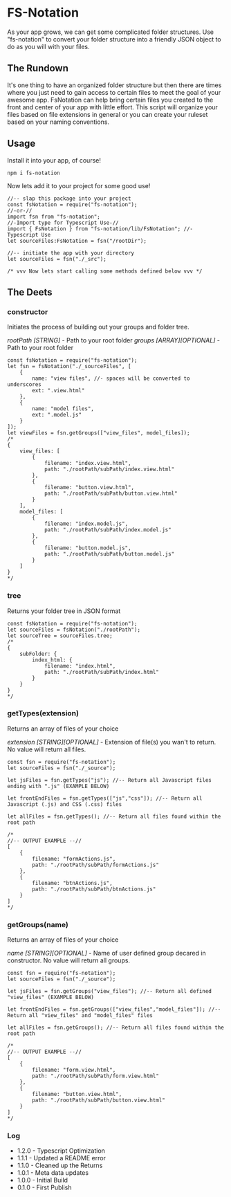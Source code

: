 # FS-Notation #
As your app grows, we can get some complicated folder structures. Use "fs-notation" to convert your folder structure into a friendly JSON object to do as you will with your files.

## The Rundown ##
It's one thing to have an organized folder structure but then there are times where you just need to gain access to certain files to meet the goal of your awesome app. FsNotation can help bring certain files you created to the front and center of your app with little effort. This script will organize your files based on file extensions in general or you can create your ruleset based on your naming conventions. 

## Usage ##
Install it into your app, of course!
```
npm i fs-notation
```
Now lets add it to your project for some good use!
```
//-- slap this package into your project
const fsNotation = require("fs-notation");
//-or-//
import fsn from "fs-notation";
//-Import type for Typescript Use-//
import { FsNotation } from "fs-notation/lib/FsNotation"; //- Typescript Use
let sourceFiles:FsNotation = fsn("/rootDir");

//-- initiate the app with your directory
let sourceFiles = fsn("./_src");

/* vvv Now lets start calling some methods defined below vvv */
```

## The Deets ##
### constructor ###
Initiates the process of building out your groups and folder tree.

*rootPath [STRING]* - Path to your root folder
*groups [ARRAY][OPTIONAL]* - Path to your root folder
```
const fsNotation = require("fs-notation");
let fsn = fsNotation("./_sourceFiles", [
    {
        name: "view files", //- spaces will be converted to underscores
        ext: ".view.html"
    },
    {
        name: "model files",
        ext: ".model.js"
    }
]);
let viewFiles = fsn.getGroups(["view_files", model_files]);
/*
{
    view_files: [
        {
            filename: "index.view.html",
            path: "./rootPath/subPath/index.view.html"
        },
        {
            filename: "button.view.html",
            path: "./rootPath/subPath/button.view.html"
        }
    ],
    model_files: [
        {
            filename: "index.model.js",
            path: "./rootPath/subPath/index.model.js"
        },
        {
            filename: "button.model.js",
            path: "./rootPath/subPath/button.model.js"
        }
    ]
}
*/
```

### tree ###
Returns your folder tree in JSON format

```
const fsNotation = require("fs-notation");
let sourceFiles = fsNotation("./rootPath");
let sourceTree = sourceFiles.tree;
/*
{
    subFolder: {
        index_html: {
            filename: "index.html",
            path: "./rootPath/subPath/index.html"
        }
    }
}
*/
```

### getTypes(extension) ###
Returns an array of files of your choice

*extension [STRING][OPTIONAL]* - Extension of file(s) you wan't to return. No value will return all files.
```
const fsn = require("fs-notation");
let sourceFiles = fsn("./_source");

let jsFiles = fsn.getTypes("js"); //-- Return all Javascript files ending with ".js" (EXAMPLE BELOW)

let frontEndFiles = fsn.getTypes(["js","css"]); //-- Return all Javascript (.js) and CSS (.css) files

let allFiles = fsn.getTypes(); //-- Return all files found within the root path

/*
//-- OUTPUT EXAMPLE --//
[
    {
        filename: "formActions.js",
        path: "./rootPath/subPath/formActions.js"
    },
    {
        filename: "btnActions.js",
        path: "./rootPath/subPath/btnActions.js"
    }
]
*/
```

### getGroups(name) ###
Returns an array of files of your choice

*name [STRING][OPTIONAL]* - Name of user defined group decared in constructor. No value will return all groups.
```
const fsn = require("fs-notation");
let sourceFiles = fsn("./_source");

let jsFiles = fsn.getGroups("view_files"); //-- Return all defined "view_files" (EXAMPLE BELOW)

let frontEndFiles = fsn.getGroups(["view_files","model_files"]); //-- Return all "view_files" and "model_files" files

let allFiles = fsn.getGroups(); //-- Return all files found within the root path

/*
//-- OUTPUT EXAMPLE --//
[
    {
        filename: "form.view.html",
        path: "./rootPath/subPath/form.view.html"
    },
    {
        filename: "button.view.html",
        path: "./rootPath/subPath/button.view.html"
    }
]
*/
```


### Log ###
- 1.2.0 - Typescript Optimization
- 1.1.1 - Updated a README error
- 1.1.0 - Cleaned up the Returns
- 1.0.1 - Meta data updates
- 1.0.0 - Initial Build
- 0.1.0 - First Publish